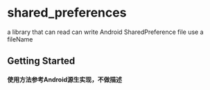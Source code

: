 # shared_preferences

a library that can read can write Android SharedPreference file use a fileName

## Getting Started

#### 使用方法参考Android源生实现，不做描述